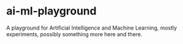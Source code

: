 # ai-ml-playground
A playground for Artificial Intelligence and Machine Learning, mostly experiments, possibly something more here and there.
